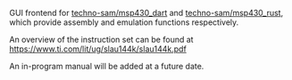 GUI frontend for [techno-sam/msp430_dart](https://github.com/techno-sam/msp430_dart) and [techno-sam/msp430_rust](https://github.com/techno-sam/msp430_rust), which provide assembly and emulation functions respectively.

An overview of the instruction set can be found at https://www.ti.com/lit/ug/slau144k/slau144k.pdf

An in-program manual will be added at a future date.
